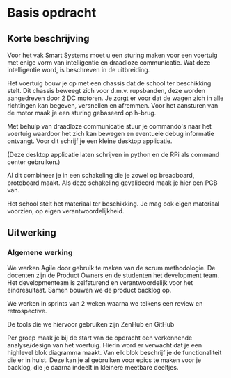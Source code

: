# Basis opdracht

## Korte beschrijving

Voor het vak Smart Systems moet u een sturing maken voor een voertuig met enige
vorm van intelligentie en draadloze communicatie. Wat deze intelligentie
word, is beschreven in de uitbreiding.

Het voertuig bouw je op met een chassis dat de school ter beschikking stelt. Dit
chassis beweegt zich voor d.m.v. rupsbanden, deze worden aangedreven door 2 DC
motoren. Je zorgt er voor dat de wagen zich in alle richtingen kan begeven,
versnellen en afremmen. Voor het aansturen van de motor maak je een sturing
gebaseerd op h-brug.

Met behulp van draadloze communicatie stuur je commando's naar het voertuig
waardoor het zich kan bewegen en eventuele debug informatie ontvangt. Voor dit
schrijf je een kleine desktop applicatie.

(Deze desktop applicatie laten schrijven in python en de RPi als command center
gebruiken.)

Al dit combineer je in een schakeling die je zowel op breadboard, protoboard
maakt. Als deze schakeling gevalideerd maak je hier een PCB van.

Het school stelt het materiaal ter beschikking. Je mag ook eigen materiaal
voorzien, op eigen verantwoordelijkheid.

## Uitwerking

### Algemene werking

We werken Agile door gebruik te maken van de scrum methodologie. De docenten
zijn de Product Owners en de studenten het development team. Het developmenteam
is zelfsturend en verantwoordelijk voor het eindresultaat. Samen bouwen we de
product backlog op.

We werken in sprints van 2 weken waarna we telkens een review en retrospective.

De tools die we hiervoor gebruiken zijn ZenHub en GitHub

Per groep maak je bij de start van de opdracht een verkennende analyse/design
van het voertuig. Hierin word er verwacht dat je een highlevel blok diagramma
maakt. Van elk blok beschrijf je de functionaliteit die er in huist. Deze kan
je al gebruiken voor epics te maken voor je backlog, die je daarna indeelt in
kleinere meetbare deeltjes.



